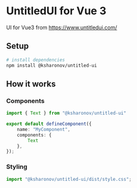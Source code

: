 # UntitledUI for Vue 3

UI for Vue3 from https://www.untitledui.com/

## Setup

```bash
# install dependencies
npm install @ksharonov/untitled-ui
```

## How it works

### Components

```ts
import { Text } from "@ksharonov/untitled-ui"

export default defineComponent({
    name: "MyComponent",
    components: {
        Text
    },
});
```

### Styling

```js
import "@ksharonov/untitled-ui/dist/style.css";
```